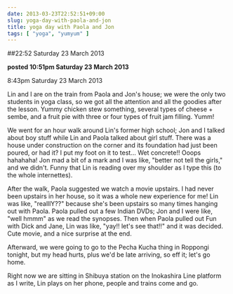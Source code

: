 ```yaml
---
date: 2013-03-23T22:52:51+09:00
slug: yoga-day-with-paola-and-jon
title: yoga day with Paola and Jon
tags: [ "yoga", "yumyum" ]
---
```


##22:52 Saturday 23 March 2013

**posted 10:51pm Saturday 23 March 2013**

8:43pm Saturday 23 March 2013

Lin and I are on the train from Paola and Jon's house; we were the
only two students in yoga class, so we got all the attention and all
the goodies after the lesson. Yummy chicken stew something, several
types of cheese + sembe, and a fruit pie with three or four types of
fruit jam filling. Yumm!

We went for an hour walk around Lin's former high school; Jon and I
talked about boy stuff while Lin and Paola talked about girl stuff.
There was a house under construction on the corner and its foundation
had just been poured, or had it? I put my foot on it to test... Wet
concrete!! Ooops hahahaha! Jon mad a bit of a mark and I was like,
"better not tell the girls," and we didn't. Funny that Lin is reading
over my shoulder as I type this (to the whole internettes).

After the walk, Paola suggested we watch a movie upstairs. I had
never been upstairs in her house, so it was a whole new experience for
me! Lin was like, "realllY??" because she's been upstairs so many
times hanging out with Paola. Paola pulled out a few Indian DVDs; Jon
and I were like, "well hmmm" as we read the synopses. Then when Paola
pulled out Fun with Dick and Jane, Lin was like, "yay!! let's see
that!!" and it was decided. Cute movie, and a nice surprise at the
end.

Afterward, we were going to go to the Pecha Kucha thing in Roppongi
tonight, but my head hurts, plus we'd be late arriving, so eff it;
let's go home.

Right now we are sitting in Shibuya station on the Inokashira Line
platform as I write, Lin plays on her phone, people and trains come
and go.
